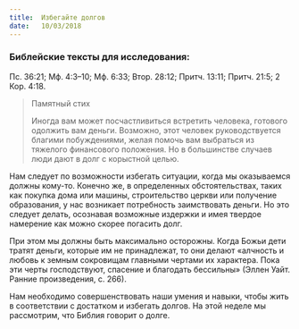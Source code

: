 ```yaml
---
title:  Избегайте долгов
date:   10/03/2018
---
```


### Библейские тексты для исследования: 
Пс. 36:21; Мф. 4:3–10; Мф. 6:33; Втор. 28:12; Притч. 13:11; Притч. 21:5; 2 Кор. 4:18.

> <p>Памятный стих</p> 
> Иногда вам может посчастливиться встретить человека, готового одолжить вам деньги. Возможно, этот человек руководствуется благими побуждениями, желая помочь вам выбраться из тяжелого финансового положения. Но в большинстве случаев люди дают в долг с корыстной целью. 

Нам следует по возможности избегать ситуации, когда мы оказываемся должны кому-то. Конечно же, в определенных обстоятельствах, таких как покупка дома или машины, строительство церкви или получение образования, у нас возникает потребность заимствовать деньги. Но это следует делать, осознавая возможные издержки и имея твердое намерение как можно скорее погасить долг. 

При этом мы должны быть максимально осторожны. Когда Божьи дети тратят деньги, которые им не принадлежат, то они делают «алчность и любовь к земным сокровищам главными чертами их характера. Пока эти черты господствуют, спасение и благодать бессильны» (Эллен Уайт. Ранние произведения, с. 266). 

Нам необходимо совершенствовать наши умения и навыки, чтобы жить в соответствии с достатком и избегать долгов. На этой неделе мы рассмотрим, что Библия говорит о долге. 